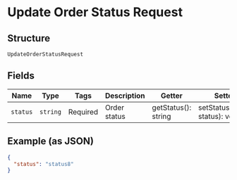
# Update Order Status Request

## Structure

`UpdateOrderStatusRequest`

## Fields

| Name | Type | Tags | Description | Getter | Setter |
|  --- | --- | --- | --- | --- | --- |
| `status` | `string` | Required | Order status | getStatus(): string | setStatus(string status): void |

## Example (as JSON)

```json
{
  "status": "status8"
}
```

